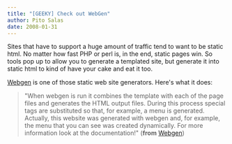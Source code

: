 ```yaml
---
title: "[GEEKY] Check out WebGen"
author: Pito Salas
date: 2008-01-31
---
```




Sites that have to support a huge amount of traffic tend to want to be static
html. No matter how fast PHP or perl is, in the end, static pages win. So
tools pop up to allow you to generate a templated site, but generate it into
static html to kind of have your cake and eat it too.

[Webgen](<http://webgen.rubyforge.org/index.html>) is one of those static web
site generators. Here's what it does:

> "When webgen is run it combines the template with each of the page files and
> generates the HTML output files. During this process special tags are
> substituted so that, for example, a menu is generated. Actually, this
> website was generated with webgen and, for example, the menu that you can
> see was created dynamically. For more information look at the
> documentation!" (**from** [Webgen](<http://webgen.rubyforge.org/index.html>
> "software opensource cool"))


